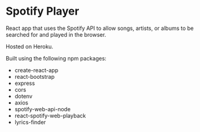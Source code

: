 # Spotify Player
React app that uses the Spotify API to allow songs, artists, or albums to be searched for and played in the browser.

Hosted on Heroku.

Built using the following npm packages:
- create-react-app
- react-bootstrap
- express
- cors
- dotenv
- axios
- spotify-web-api-node
- react-spotify-web-playback
- lyrics-finder



